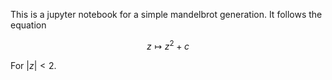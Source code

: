 This is a jupyter notebook for a simple mandelbrot generation. It follows the equation

$$z \mapsto z^{2} + c$$

For $|z| < 2$.
